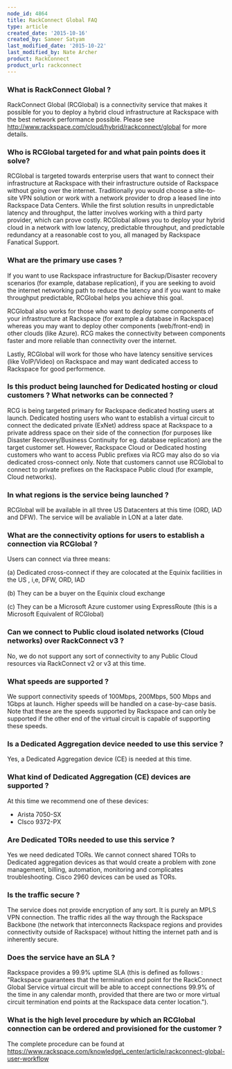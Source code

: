 ```yaml
---
node_id: 4864
title: RackConnect Global FAQ
type: article
created_date: '2015-10-16'
created_by: Sameer Satyam
last_modified_date: '2015-10-22'
last_modified_by: Nate Archer
product: RackConnect
product_url: rackconnect
---
```


### What is RackConnect Global ?

RackConnect Global (RCGlobal) is a connectivity service that makes it
possible for you to deploy a hybrid cloud infrastructure at Rackspace
with the best network performance possible. Please see
<http://www.rackspace.com/cloud/hybrid/rackconnect/global> for more
details.

### Who is RCGlobal targeted for and what pain points does it solve?

RCGlobal is targeted towards enterprise users that want to connect their
infrastructure at Rackspace with their infrastructure outside of
Rackspace without going over the internet. Traditionally you would
choose a site-to-site VPN solution or work with a network provider to
drop a leased line into Rackspace Data Centers. While the first solution
results in unpredictable latency and throughput, the latter involves
working with a third party provider, which can prove costly.
RCGlobal allows you to deploy your hybrid cloud in a network with low
latency, predictable throughput, and predictable redundancy at a
reasonable cost to you, all managed by Rackspace Fanatical Support.

### What are the primary use cases ?

If you want to use Rackspace infrastructure for Backup/Disaster recovery
scenarios (for example, database replication), if you are seeking to
avoid the internet networking path to reduce the latency and if you want
to make throughput predictable, RCGlobal helps you achieve this goal.

RCGlobal also works for those who want to deploy some components of your
infrastructure at Rackspace (for example a database in Rackspace)
whereas you may want to deploy other components (web/front-end) in other
clouds (like Azure). RCG makes the connectivity between components
faster and more reliable than connectivity over the internet.

 Lastly, RCGlobal will work for those who have latency sensitive
services (like VoIP/Video) on Rackspace and may want dedicated access to
Rackspace for good performence.

### Is this product being launched for Dedicated hosting or cloud customers ? What networks can be connected ?

<div>

RCG is being targeted primary for Rackspace dedicated hosting users at
launch. Dedicated hosting users who want to establish a virtual circuit
to connect the dedicated private (ExNet) address space at Rackspace to a
private address space on their side of the connection (for purposes like
Disaster Recovery/Business Continuity for eg. database replication)
are the target customer set. However, Rackspace Cloud or Dedicated
hosting customers who want to access Public prefixes via RCG may also do
so via dedicated cross-connect only. Note that customers cannot use
RCGlobal to connect to private prefixes on the Rackspace Public
cloud (for example, Cloud networks).

</div>

### In what regions is the service being launched ?

RCGlobal will be available in all three US Datacenters at this time
(ORD, IAD and DFW). The service will be avaliable in LON at a later
date.

### What are the connectivity options for users to establish a connection via RCGlobal ?

Users can connect via three means:

\(a) Dedicated cross-connect if they are colocated at the Equinix
facilities in the US , i,e, DFW, ORD, IAD

\(b) They can be a buyer on the Equinix cloud exchange

\(c) They can be a Microsoft Azure customer using ExpressRoute (this is a
Microsoft Equivalent of RCGlobal)

### Can we connect to Public cloud isolated networks (Cloud networks) over RackConnect v3 ?

No, we do not support any sort of connectivity to any Public Cloud
resources via RackConnect v2 or v3 at this time.

### What speeds are supported ?

We support connectivity speeds of 100Mbps, 200Mbps, 500 Mbps and 1Gbps
at launch. Higher speeds will be handled on a case-by-case basis. Note
that these are the speeds supported by Rackspace and can only be
supported if the other end of the virtual circuit is capable of
supporting these speeds.

### Is a Dedicated Aggregation device needed to use this service ?

Yes, a Dedicated Aggregation device (CE) is needed at this time.

### What kind of Dedicated Aggregation (CE) devices are supported ?

At this time we recommend one of these devices:

-   Arista 7050-SX
-   CIsco 9372-PX

### Are Dedicated TORs needed to use this service ?

<div>

Yes we need dedicated TORs. We cannot connect shared TORs to Dedicated
aggregation devices as that would create a problem with zone management,
billing, automation, monitoring and complicates troubleshooting.  Cisco
2960 devices can be used as TORs.

</div>

### Is the traffic secure ?

The service does not provide encryption of any sort. It is purely an
MPLS VPN connection. The traffic rides all the way through the Rackspace
Backbone (the network that interconnects Rackspace regions and provides
connectivity outside of Rackspace) without hitting the internet path and
is inherently secure.

### Does the service have an SLA ?

Rackspace provides a 99.9% uptime SLA (this is defined as follows :
"Rackspace guarantees that the termination end point for the RackConnect
Global Service virtual circuit will be able to accept connections 99.9%
of the time in any calendar month, provided that there are two or more
virtual circuit termination end points at the Rackspace data center
location.").

### What is the high level procedure by which an RCGlobal connection can be ordered and provisioned for the customer ?

The complete procedure can be found
at  https://www.rackspace.com/knowledge\_center/article/rackconnect-global-user-workflow



